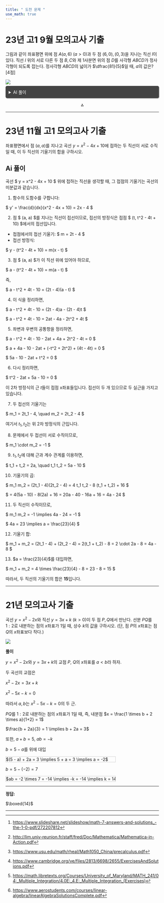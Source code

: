 ```yaml
---
title: " 도전 문제 " 
use_math: true
---
```



# 23년 고1 9월 모의고사 기출

그림과 같이 좌표평면 위에 점 $A(a, 6)\ (a>0)$과 두 점 $(6, 0), (0, 3)$을 지나는 직선 $l$이 있다. 직선 $l$ 위의 서로 다른 두 점 $B, C$와 제 1사분면 위의 점 $D$를 사각형 $ABCD$가 정사각형이 되도록 잡는다. 정사각형 $ABCD$의 넓이가 $\dfrac{81}{5}$일 때, $a$의 값은? [4점]

<img src="2025 assets/파일%202025.%208.%2023.%20오후%202%2037%2001.jpeg"/>

<details>
    <summary>AI 풀이</summary>
    <div class="tpt">

주어진 문제를 풀이하겠습니다.

***

# 문제 정리

- 점 $ A(a, 6) \quad (a > 0) $
- 직선 $ l $는 두 점 $ (6, 0) $과 $ (0, 3) $를 지나므로, 방정식은

$
y = -\frac{1}{2} x + 3
$

- 직선 $ l $ 위에 서로 다른 두 점 $ B, C $가 있고, 제1사분면 내의 점 $ D $가 있어 사각형 $ ABCD $가 정사각형이 되도록 한다.
- 정사각형 $ ABCD $의 넓이가 $\frac{81}{5}$일 때, $ a $의 값을 구하라.

***

# 풀이 전략

1. 직선 $ l: y = -\frac{1}{2} x + 3 $ 위에 점 $ B, C $가 있으므로 $ B = (x_1, -\frac{1}{2}x_1 + 3) $, $ C = (x_2, -\frac{1}{2}x_2 + 3) $, 단 $ x_1 \neq x_2 $입니다.
2. $ A = (a, 6) $이고, $ B, C $가 $ l $ 위에 있고 $ ABCD $는 정사각형입니다. 정사각형이므로
    - $ AB = BC = CD = DA $ (모든 변 길이 같음)
    - $ \angle ABC = 90^\circ $ (모서리 각이 $90^\circ$)
3. 점 $ D $는 제1사분면에 위치하며, 점 $ B, C $로부터 벡터 회전으로 얻을 수 있음(90도 회전 적용).
4. $ AB $와 $ BC $ 벡터를 정의하고, 정사각형 조건들을 식으로 세워 넓이가 $\frac{81}{5}$인 상황을 사용해 $ a $를 구한다.

***

# 수식 전개

1. 점 $ B = (x_1, -\frac{1}{2}x_1 + 3) $, $ C = (x_2, -\frac{1}{2}x_2 + 3) $ (서로 다름)
2. 벡터

$
\overrightarrow{AB} = (x_1 - a, -\tfrac{1}{2} x_1 + 3 - 6) = (x_1 - a, -\tfrac{1}{2} x_1 - 3)
$

$
\overrightarrow{BC} = (x_2 - x_1, -\tfrac{1}{2} x_2 + 3 + \tfrac{1}{2} x_1 - 3) = (x_2 - x_1, -\tfrac{1}{2}(x_2 - x_1))
$

3. 정사각형에서 인접 변의 길이가 같고 직각이므로,

$
|\overrightarrow{AB}| = |\overrightarrow{BC}|
$

$
\overrightarrow{AB} \cdot \overrightarrow{BC} = 0
$

위 두 조건을 사용.

4. 길이 조건

$
(x_1 - a)^2 + \left(-\tfrac{1}{2} x_1 - 3\right)^2 = (x_2 - x_1)^2 + \left(-\tfrac{1}{2} (x_2 - x_1)\right)^2
$

$
(x_1 - a)^2 + \left(-\tfrac{1}{2} x_1 - 3\right)^2 = (x_2 - x_1)^2 + \frac{1}{4} (x_2 - x_1)^2 = \frac{5}{4}(x_2 - x_1)^2
$

5. 직각 조건

$
\overrightarrow{AB} \cdot \overrightarrow{BC} = 0
$

$
(x_1 - a)(x_2 - x_1) + \left(-\tfrac{1}{2} x_1 - 3\right) \left(-\tfrac{1}{2} (x_2 - x_1)\right) = 0
$

$
(x_1 - a)(x_2 - x_1) + \frac{1}{2} \left(x_1/2 + 3\right)(x_2 - x_1) = 0
$

$
(x_2 - x_1) \left( x_1 - a + \frac{x_1}{4} + \frac{3}{2} \right) = 0
$

$ x_2 \neq x_1 $이므로,

$
x_1 - a + \frac{x_1}{4} + \frac{3}{2} = 0
$

$
\frac{5}{4} x_1 - a + \frac{3}{2} = 0
$

$
a = \frac{5}{4} x_1 + \frac{3}{2}
$

6. $ a $를 위 식으로 두고 길이 조건에서 $ x_2 $와 걸쳐서 넓이 구하기.

***

# 넓이 계산

정사각형 넓이는 변 길이 제곱:

$
\text{넓이} = |\overrightarrow{AB}|^2 = \frac{81}{5}
$

그러므로,

$
(x_1 - a)^2 + \left(-\frac{1}{2} x_1 - 3 \right)^2 = \frac{81}{5}
$

$ a = \frac{5}{4} x_1 + \frac{3}{2} $ 대입하면,

$
\left(x_1 - \frac{5}{4} x_1 - \frac{3}{2}\right)^2 + \left(-\frac{1}{2} x_1 - 3 \right)^2 = \frac{81}{5}
$

$
\left(- \frac{1}{4} x_1 - \frac{3}{2} \right)^2 + \left(-\frac{1}{2} x_1 - 3 \right)^2 = \frac{81}{5}
$

각각 제곱 전개,

$
\left(-\frac{1}{4} x_1 - \frac{3}{2}\right)^2 = \frac{1}{16} x_1^2 + \frac{3}{4} x_1 + \frac{9}{4}
$

$
\left(-\frac{1}{2} x_1 - 3\right)^2 = \frac{1}{4} x_1^2 + 3 x_1 + 9
$

두 합은,

$
\frac{1}{16} x_1^2 + \frac{3}{4} x_1 + \frac{9}{4} + \frac{1}{4} x_1^2 + 3 x_1 + 9 = \frac{81}{5}
$

$
\left(\frac{1}{16} + \frac{1}{4}\right) x_1^2 + \left(\frac{3}{4} + 3\right) x_1 + \left(\frac{9}{4} + 9\right) = \frac{81}{5}
$

$
\frac{5}{16} x_1^2 + \frac{15}{4} x_1 + \frac{45}{4} = \frac{81}{5}
$

양변에 80(=16*5) 곱하기,

$
5 \cdot 5 x_1^2 + 15 \cdot 20 x_1 + 45 \cdot 20 = 81 \cdot 16
$

$
25 x_1^2 + 300 x_1 + 900 = 1296
$

모두 우변으로 이동,

$
25 x_1^2 + 300 x_1 + 900 - 1296 = 0
$

$
25 x_1^2 + 300 x_1 - 396 = 0
$

양변을 25로 나누기,

$
x_1^2 + 12 x_1 - 15.84 = 0
$

***

# 근의 공식으로 $x_1$ 구하기

$
x_1 = \frac{-12 \pm \sqrt{144 + 63.36}}{2} = \frac{-12 \pm \sqrt{207.36}}{2} = \frac{-12 \pm 14.4}{2}
$

1. $ x_1 = \frac{-12 + 14.4}{2} = \frac{2.4}{2} = 1.2 $
2. $ x_1 = \frac{-12 - 14.4}{2} = \frac{-26.4}{2} = -13.2 $ (제1사분면 조건 상 제외)

***

# $a$ 구하기

$
a = \frac{5}{4} x_1 + \frac{3}{2} = \frac{5}{4} \times 1.2 + 1.5 = 1.5 + 1.5 = 3
$

***

# 답

$
\boxed{a = 3}
$

	</div>
</details>

<style>
details { margin:5px 0 10px; }
details > summary { background:#444; color:#fff; padding:10px; outline:0; border-radius:5px; cursor:pointer; transition:background 0.5s; text-align:left; box-shadow: 1px 1px 2px gray;}
details > summary::-webkit-details-marker { background:#444; color:#fff; background-size:contain; transform:rotate3d(0, 0, 1, 90deg); transition:transform 0.25s;}
details[open] > summary::-webkit-details-marker { transform:rotate3d(0, 0, 1, 180deg);}
details[open] > summary { background:#444;}
details[open] > summary ~ * { animation:reveal 0.5s;}
.tpt { background:#444; color:#fff; margin:5px 0 10px; padding:5px 10px; line-height:25px; border-radius:5px; box-shadow: 1px 1px 2px gray;}

@keyframes reveal {
    from { opacity:0; transform:translate3d(0, -30px, 0); }
    to { opacity:1; transform:translate3d(0, 0, 0); }
}
</style>


<span style="display:none">[^1][^2][^3][^4][^5][^6]</span>

<div style="text-align: center">⁂</div>

[^1]: https://www.slideshare.net/slideshow/math-7-answers-and-solutions_-the-1-0-pdf/272207812

[^2]: http://lim.univ-reunion.fr/staff/fred/Doc/Mathematica/Mathematica-in-Action.pdf

[^3]: https://www.usu.edu/math/rheal/Math1050_China/precalculus.pdf

[^4]: https://www.cambridge.org/ve/files/2813/6698/2655/ExercisesAndSolutions.pdf

[^5]: https://math.libretexts.org/Courses/University_of_Maryland/MATH_241/04:_Multiple_Integration/4.0E:_4.E:_Multiple_Integration_(Exercises)

[^6]: https://www.aerostudents.com/courses/linear-algebra/linearAlgebraSolutionsComplete.pdf




---

# 23년 11월 고1 모의고사 기출



좌표평면에서 점 $(a, a)$를 지나고 곡선 $y=x^2-4x+10$에 접하는 두 직선이 서로 수직일 때, 이 두 직선의 기울기의 합을 구하시오.


## Ai 풀이


곡선 $ y = x^2 - 4x + 10 $ 위에 접하는 직선을 생각할 때, 그 접점의 기울기는 곡선의 미분값과 같습니다.

1. 함수의 도함수를 구합니다:

$
y' = \frac{d}{dx}(x^2 - 4x + 10) = 2x - 4
$

2. 점 $ (a, a) $를 지나는 직선이 접선이므로, 접선의 방정식은 접점 $ (t, t^2 - 4t + 10) $에서의 접선입니다.

- 접점에서의 접선 기울기: $ m = 2t - 4 $
- 접선 방정식:

$
y - (t^2 - 4t + 10) = m(x - t)
$

3. 점 $ (a, a) $가 이 직선 위에 있어야 하므로,

$
a - (t^2 - 4t + 10) = m(a - t)
$

즉,

$
a - t^2 + 4t - 10 = (2t - 4)(a - t)
$

4. 이 식을 정리하면,

$
a - t^2 + 4t - 10 = (2t - 4)a - (2t - 4)t
$

$
a - t^2 + 4t - 10 = 2at - 4a - 2t^2 + 4t
$

5. 좌변과 우변의 공통항을 정리하면,

$
a - t^2 + 4t - 10 - 2at + 4a + 2t^2 - 4t = 0
$

$
a + 4a - 10 - 2at + (-t^2 + 2t^2) + (4t - 4t) = 0
$

$
5a - 10 - 2at + t^2 = 0
$

6. 다시 정리하면,

$
t^2 - 2at + 5a - 10 = 0
$

이 2차 방정식의 근 $t$들이 접점 x좌표들입니다. 접선이 두 개 있으므로 두 실근을 가지고 있습니다.

7. 두 접선의 기울기는

$
m_1 = 2t_1 - 4, \quad m_2 = 2t_2 - 4
$

여기서 $t_1, t_2$는 위 2차 방정식의 근입니다.

8. 문제에서 두 접선이 서로 수직이므로,

$
m_1 \cdot m_2 = -1
$

9. $t_1, t_2$에 대해 근과 계수 관계를 이용하면,

$
t_1 + t_2 = 2a, \quad t_1 t_2 = 5a - 10
$

10. 기울기의 곱:

$
m_1 m_2 = (2t_1 - 4)(2t_2 - 4) = 4 t_1 t_2 - 8 (t_1 + t_2) + 16
$

$
= 4(5a - 10) - 8(2a) + 16 = 20a - 40 - 16a + 16 = 4a - 24
$

11. 두 직선이 수직이므로,

$
m_1 m_2 = -1 \implies 4a - 24 = -1
$

$
4a = 23 \implies a = \frac{23}{4}
$

12. 기울기 합:

$
m_1 + m_2 = (2t_1 - 4) + (2t_2 - 4) = 2(t_1 + t_2) - 8 = 2 \cdot 2a - 8 = 4a - 8
$

13. $a = \frac{23}{4}$를 대입하면,

$
m_1 + m_2 = 4 \times \frac{23}{4} - 8 = 23 - 8 = 15
$

따라서, 두 직선의 기울기의 합은 **15**입니다.



---

# 21년 모의고사 기출

곡선 $y=x^2-2x$와 직선 $y=3x+k$ ($k>0$)이 두 점 $P, Q$에서 만난다. 선분 $PQ$를 $1:2$로 내분하는 점의 $x$좌표가 $1$일 때, 상수 $k$의 값을 구하시오. (단, 점 $P$의 $x$좌표는 점 $Q$의 $x$좌표보다 작다.)

<img src="2025 assets/Pasted image 20250817152742.png"/>



**풀이**

$y=x^2-2x$와 $y=3x+k$의 교점 $P$, $Q$의 $x$좌표를 $a < b$라 하자.

두 곡선의 교점은

$x^2-2x = 3x + k$

$x^2 - 5x - k = 0$

따라서 $a, b$는 $x^2 - 5x - k=0$의 두 근.

$PQ$를 $1:2$로 내분하는 점의 $x$좌표가 $1$일 때,
즉, 내분점 $x = \frac{1 \times b + 2 \times a}{1+2} = 1$

$\frac{b + 2a}{3} = 1 \implies b + 2a = 3$

또한, $a + b = 5$, $ab = -k$

$b = 5 - a$를 위에 대입

<div style="overflow-x: auto; white-space: nowrap; width: 360px; border: 1px solid #ccc;">
$(5 - a) + 2a = 3 \implies 5 + a = 3 \implies a = -2$
</div>

$b = 5 - (-2) = 7$

<div style="overflow-x: auto; white-space: nowrap; width: 360px; border: 1px solid #ccc;">
$ab = -2 \times 7 = -14 \implies -k = -14 \implies k = 14$
</div>

***

**정답:**

$\boxed{14}$



---

